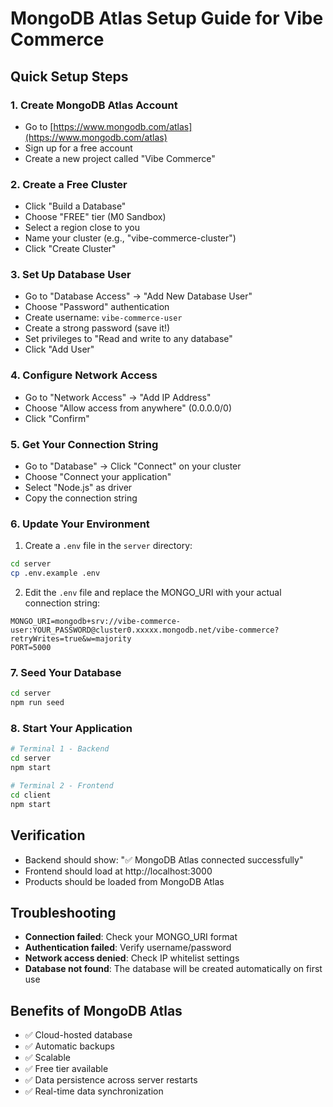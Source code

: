 # MongoDB Atlas Setup Guide for Vibe Commerce

## Quick Setup Steps

### 1. Create MongoDB Atlas Account
- Go to [https://www.mongodb.com/atlas](https://www.mongodb.com/atlas)
- Sign up for a free account
- Create a new project called "Vibe Commerce"

### 2. Create a Free Cluster
- Click "Build a Database"
- Choose "FREE" tier (M0 Sandbox)
- Select a region close to you
- Name your cluster (e.g., "vibe-commerce-cluster")
- Click "Create Cluster"

### 3. Set Up Database User
- Go to "Database Access" → "Add New Database User"
- Choose "Password" authentication
- Create username: `vibe-commerce-user`
- Create a strong password (save it!)
- Set privileges to "Read and write to any database"
- Click "Add User"

### 4. Configure Network Access
- Go to "Network Access" → "Add IP Address"
- Choose "Allow access from anywhere" (0.0.0.0/0)
- Click "Confirm"

### 5. Get Your Connection String
- Go to "Database" → Click "Connect" on your cluster
- Choose "Connect your application"
- Select "Node.js" as driver
- Copy the connection string

### 6. Update Your Environment
1. Create a `.env` file in the `server` directory:
```bash
cd server
cp .env.example .env
```

2. Edit the `.env` file and replace the MONGO_URI with your actual connection string:
```env
MONGO_URI=mongodb+srv://vibe-commerce-user:YOUR_PASSWORD@cluster0.xxxxx.mongodb.net/vibe-commerce?retryWrites=true&w=majority
PORT=5000
```

### 7. Seed Your Database
```bash
cd server
npm run seed
```

### 8. Start Your Application
```bash
# Terminal 1 - Backend
cd server
npm start

# Terminal 2 - Frontend
cd client
npm start
```

## Verification
- Backend should show: "✅ MongoDB Atlas connected successfully"
- Frontend should load at http://localhost:3000
- Products should be loaded from MongoDB Atlas

## Troubleshooting
- **Connection failed**: Check your MONGO_URI format
- **Authentication failed**: Verify username/password
- **Network access denied**: Check IP whitelist settings
- **Database not found**: The database will be created automatically on first use

## Benefits of MongoDB Atlas
- ✅ Cloud-hosted database
- ✅ Automatic backups
- ✅ Scalable
- ✅ Free tier available
- ✅ Data persistence across server restarts
- ✅ Real-time data synchronization

